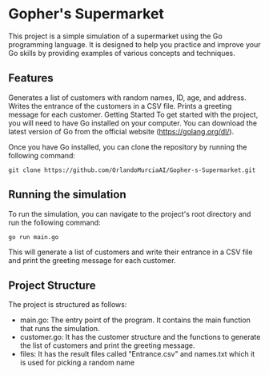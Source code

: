 # Gopher's Supermarket

This project is a simple simulation of a supermarket using the Go programming language. It is designed to help you practice and improve your Go skills by providing examples of various concepts and techniques.

## Features
Generates a list of customers with random names, ID, age, and address.
Writes the entrance of the customers in a CSV file.
Prints a greeting message for each customer.
Getting Started
To get started with the project, you will need to have Go installed on your computer. You can download the latest version of Go from the official website (https://golang.org/dl/).

Once you have Go installed, you can clone the repository by running the following command:
```
git clone https://github.com/OrlandoMurciaAI/Gopher-s-Supermarket.git
```

## Running the simulation
To run the simulation, you can navigate to the project's root directory and run the following command:

```
go run main.go
```

This will generate a list of customers and write their entrance in a CSV file and print the greeting message for each customer.

## Project Structure
The project is structured as follows:

* main.go: The entry point of the program. It contains the main function that runs the simulation.
* customer.go: It has the customer structure and the functions to generate the list of customers and print the greeting message.
* files: It has the result files called "Entrance.csv" and names.txt which it is used for picking  a random name 